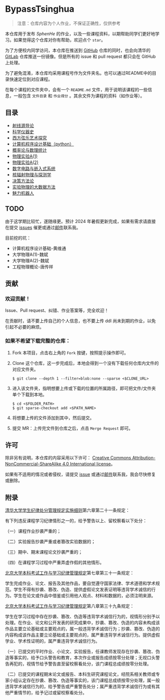 # BypassTsinghua

> 注意：仓库内容为个人作业，不保证正确性，仅供参考

本仓库用于发布 *SphenHe* 的作业，以及一些课程资料，以期帮助同学们更好地学习。如果觉得这个仓库对你有帮助，欢迎点个 `star`。

为了方便校内同学访问，本仓库在推送到 [GitHub](https://github.com/SphenHe/BypassTsinghua) 仓库的同时，也会向清华的 [GitLab](https://git.tsinghua.edu.cn/he-yf22/BypassTsinghua) 仓库推送一份镜像。但是所有的 issue 和 pull request 都只会在 GitHub 上处理。

为了避免混淆，本仓库均采用课程号作为文件夹名。也可以通过README中的目录快速定位到对应课程。

在每个课程的文件夹中，会有一个 `README.md` 文件，用于说明该课程的一些信息，一般包含 `文件目录` 和 `作业得分` 。其余文件为课程的资料（如作业等）。

## 目录

- [射线源导论](00320262/README.md)
- [科学仪器史](00692172/README.md)
- [西方弦乐艺术探究](00782712/README.md)
- [计算机程序设计基础（python）](00740282/README.md)
- [概率论与数理统计](10420803/README.md)
- [物理实验A(1)](10430782/README.md)
- [物理实验A(2)](10430792/README.md)
- [数字电路与嵌入式系统](20320074/README.md)
- [核辐射物理与探测学](30320174/README.md)
- [决策方法论](30320562/README.md)
- [实验物理的大数据方法](40320832/README.md)
- [魅力机器人](PK00333360/README.md)

## TODO

由于这学期比较忙，遂随缘更。预计 2024 年暑假更新完成，如果有需求请直接在提交 [issues](https://github.com/SphenHe/BypassTsinghua/issues) 催更或通过[邮件](mailto:a167294381b@163.com)联系我。

目前挖的坑：

- 计算机程序设计基础-黄维通
- 大学物理A(1)-魏斌
- 大学物理A(2)-魏斌
- 工程物理概论-唐传祥

## 贡献

### 欢迎贡献！

Issue、Pull request、纠错、作业答案等，完全欢迎！

在贡献时，请不要上传自己的个人信息，也不要上传 ddl 尚未到期的作业，以免引起不必要的麻烦。

### 如果不希望下载完整的仓库：

1. Fork 本项目，点击右上角的 `Fork` 按键，按照提示操作即可。

2. Clone 这个仓库，这一步完成后，本地会得到一个没有下载任何仓库内文件的对应文件夹。

   ```shell
   $ git clone --depth 1 --filter=blob:none --sparse <$CLONE_URL>
   ```

3. 进入该文件夹，指明想要上传或下载的位置的所属路径，即可把文件/文件夹单个下载到本地。

   ```shell
   $ cd <$FOLDER_PATH>
   $ git sparse-checkout add <$PATH_NAME>
   ```

4. 将想要上传的文件添加到其中，然后提交。

5. 提交 MR：上传完文件到仓库之后，点击 `Merge Request` 即可。

## 许可

除非另有说明，本仓库的内容采用以下许可：
[Creative Commons Attribution-NonCommercial-ShareAlike 4.0 International license](https://creativecommons.org/licenses/by-nc-sa/4.0/)。

如果有不适用的情况或者侵权，请提交 [issue](https://github.com/SphenHe/BypassTsinghua/issues) 或通过[邮件](mailto:a167294381b@163.com)联系我，我会尽快修复或删除。

## 附录

[清华大学学生纪律处分管理规定实施细则](https://www.tsinghua.edu.cn/info/1094/82878.htm)第六章第二十一条规定：

有下列违反课程学习纪律情形之一的，给予警告以上、留校察看以下处分：

（一）课程作业抄袭严重的；

（二）实验报告抄袭严重或者篡改实验数据的；

（三）期中、期末课程论文抄袭严重的；

（四）在课程学习过程中严重弄虚作假的其他情形。

[北京大学本科考试工作与学习纪律管理规定](http://www.dean.pku.edu.cn/web/rules_info.php?id=8)第七章第三十一条规定：

学生完成作业、论文、报告及其他作品，要自觉遵守国家法律、学术道德和学术规范。学生不得有抄袭、篡改、伪造、提供虚假论文发表证明等违背学术诚信的行为。学生在论文或作品中借鉴或引用他人观点、材料和数据的，必须注明来源。

[北京大学本科考试工作与学习纪律管理规定](http://www.dean.pku.edu.cn/web/rules_info.php?id=8)第八章第三十九条规定：

学生在学习过程中存在抄袭、篡改、伪造等违背学术诚信行为的，视情形分别予以处理。在作业、论文和公开发表的研究成果中，抄袭、篡改、伪造的内容未构成该作品主要立论基础或主要观点的，属一般违背学术诚信行为；抄袭、篡改、伪造的内容构成该作品主要立论基础或主要观点的，属严重违背学术诚信行为。提供虚假学业、学术性证明的，属严重违背学术诚信行为。

（一）已提交的平时作业、小论文、实验报告，任课教师发现存在抄袭、篡改、伪造等事实的，给予口头警告和教育，本次作业或报告成绩按零分处理；无视口头警告再犯的，视情节给予警告直至留校察看处分，该门课程总成绩按零分处理。

（二）已提交的课程期末论文或报告、本科生研究课程论文，经院系相关教师或专家小组认定存在抄袭、篡改、伪造等事实的，该门课程总成绩按零分处理，属一般违背学术诚信行为的，给予警告或严重警告处分；属严重违背学术诚信行为或有其他严重情节的，给予记过或留校察看处分。